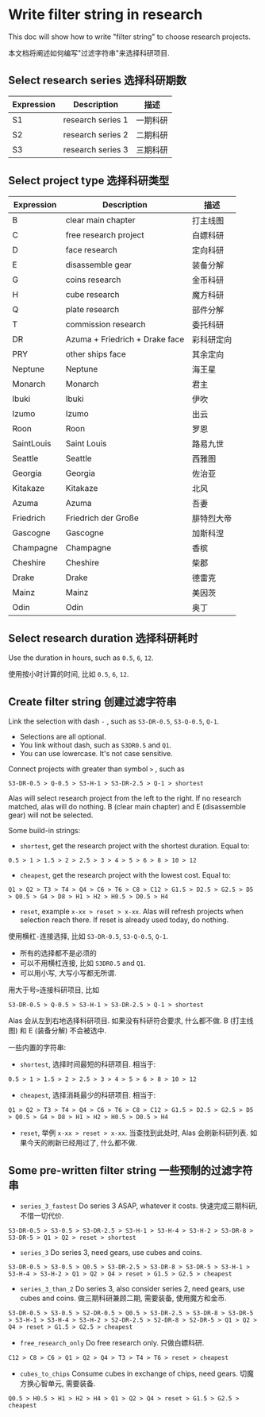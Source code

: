 # Write filter string in research

This doc will show how to write "filter string" to choose research projects.

本文档将阐述如何编写"过滤字符串"来选择科研项目.

## Select research series 选择科研期数

| Expression | Description       | 描述     |
| ---------- | ----------------- | -------- |
| S1         | research series 1 | 一期科研 |
| S2         | research series 2 | 二期科研 |
| S3         | research series 3 | 三期科研 |

## Select project type 选择科研类型

| Expression | Description                    | 描述       |
| ---------- | ------------------------------ | ---------- |
| B          | clear main chapter             | 打主线图   |
| C          | free research project          | 白嫖科研   |
| D          | face research                  | 定向科研   |
| E          | disassemble gear               | 装备分解   |
| G          | coins research                 | 金币科研   |
| H          | cube research                  | 魔方科研   |
| Q          | plate research                 | 部件分解   |
| T          | commission research            | 委托科研   |
| DR         | Azuma + Friedrich + Drake face | 彩科研定向 |
| PRY        | other ships face               | 其余定向   |
| Neptune    | Neptune                        | 海王星     |
| Monarch    | Monarch                        | 君主       |
| Ibuki      | Ibuki                          | 伊吹       |
| Izumo      | Izumo                          | 出云       |
| Roon       | Roon                           | 罗恩       |
| SaintLouis | Saint Louis                    | 路易九世   |
| Seattle    | Seattle                        | 西雅图     |
| Georgia    | Georgia                        | 佐治亚     |
| Kitakaze   | Kitakaze                       | 北风       |
| Azuma      | Azuma                          | 吾妻       |
| Friedrich  | Friedrich der Große            | 腓特烈大帝 |
| Gascogne   | Gascogne                       | 加斯科涅   |
| Champagne  | Champagne                      | 香槟       |
| Cheshire   | Cheshire                       | 柴郡       |
| Drake      | Drake                          | 德雷克     |
| Mainz      | Mainz                          | 美因茨     |
| Odin       | Odin                           | 奥丁       |

## Select research duration 选择科研耗时

Use the duration in hours, such as `0.5`, `6`, `12`.

使用按小时计算的时间, 比如 `0.5`, `6`, `12`.

## Create filter string 创建过滤字符串

Link the selection with dash `-` , such as `S3-DR-0.5`, `S3-Q-0.5`,  `Q-1`.

- Selections are all optional.
- You link without dash, such as `S3DR0.5` and `Q1`.
- You can use lowercase. It's not case sensitive.

Connect projects with greater than symbol `>` , such as

```
S3-DR-0.5 > Q-0.5 > S3-H-1 > S3-DR-2.5 > Q-1 > shortest
```

Alas will select research project from the left to the right. If no research matched, alas will do nothing. B (clear main chapter) and E (disassemble gear) will not be selected.

Some build-in strings:

- `shortest`, get the research project with the shortest duration. Equal to:

```
0.5 > 1 > 1.5 > 2 > 2.5 > 3 > 4 > 5 > 6 > 8 > 10 > 12
```

- `cheapest`, get the research project with the lowest cost. Equal to:

```
Q1 > Q2 > T3 > T4 > Q4 > C6 > T6 > C8 > C12 > G1.5 > D2.5 > G2.5 > D5 > Q0.5 > G4 > D8 > H1 > H2 > H0.5 > D0.5 > H4
```

- `reset`, example `x-xx > reset > x-xx`. Alas will refresh projects when selection reach there. If reset is already used today, do nothing.



使用横杠`-`连接选择, 比如 `S3-DR-0.5`, `S3-Q-0.5`,  `Q-1`.

- 所有的选择都不是必须的
- 可以不用横杠连接, 比如 `S3DR0.5` and `Q1`.
- 可以用小写, 大写小写都无所谓.

用大于号`>`连接科研项目, 比如

```
S3-DR-0.5 > Q-0.5 > S3-H-1 > S3-DR-2.5 > Q-1 > shortest
```

Alas 会从左到右地选择科研项目. 如果没有科研符合要求, 什么都不做. B (打主线图) 和 E (装备分解) 不会被选中.

一些内置的字符串:

- `shortest`, 选择时间最短的科研项目. 相当于:


```
0.5 > 1 > 1.5 > 2 > 2.5 > 3 > 4 > 5 > 6 > 8 > 10 > 12
```

- `cheapest`, 选择消耗最少的科研项目. 相当于:

```
Q1 > Q2 > T3 > T4 > Q4 > C6 > T6 > C8 > C12 > G1.5 > D2.5 > G2.5 > D5 > Q0.5 > G4 > D8 > H1 > H2 > H0.5 > D0.5 > H4
```

- `reset`, 举例 `x-xx > reset > x-xx`. 当查找到此处时, Alas 会刷新科研列表. 如果今天的刷新已经用过了, 什么都不做.

## Some pre-written filter string 一些预制的过滤字符串

- `series_3_fastest` Do series 3 ASAP, whatever it costs. 快速完成三期科研, 不惜一切代价.

```
S3-DR-0.5 > S3-0.5 > S3-DR-2.5 > S3-H-1 > S3-H-4 > S3-H-2 > S3-DR-8 > S3-DR-5 > Q1 > Q2 > reset > shortest
```

- `series_3` Do series 3, need gears, use cubes and coins.

```
S3-DR-0.5 > S3-0.5 > Q0.5 > S3-DR-2.5 > S3-DR-8 > S3-DR-5 > S3-H-1 > S3-H-4 > S3-H-2 > Q1 > Q2 > Q4 > reset > G1.5 > G2.5 > cheapest
```

- `series_3_than_2` Do series 3, also consider series 2, need gears, use cubes and coins. 做三期科研兼顾二期, 需要装备, 使用魔方和金币.

```
S3-DR-0.5 > S3-0.5 > S2-DR-0.5 > Q0.5 > S3-DR-2.5 > S3-DR-8 > S3-DR-5 > S3-H-1 > S3-H-4 > S3-H-2 > S2-DR-2.5 > S2-DR-8 > S2-DR-5 > Q1 > Q2 > Q4 > reset > G1.5 > G2.5 > cheapest
```

- `free_research_only` Do free research only. 只做白嫖科研.

```
C12 > C8 > C6 > Q1 > Q2 > Q4 > T3 > T4 > T6 > reset > cheapest
```

- `cubes_to_chips` Consume cubes in exchange of chips, need gears. 切魔方换心智单元, 需要装备.

```
Q0.5 > H0.5 > H1 > H2 > H4 > Q1 > Q2 > Q4 > reset > G1.5 > G2.5 > cheapest
```

